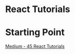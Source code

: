# React Tutorials


# Starting Point
[Medium - 45 React Tutorials](https://medium.mybridge.co/learn-react-js-from-top-45-tutorials-for-the-past-year-v-2018-28b7f4d4b2c4)

